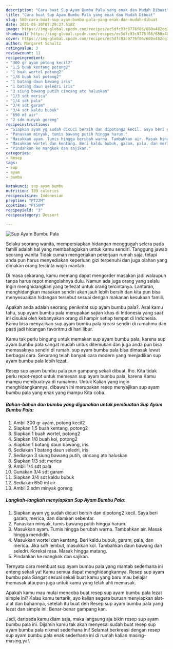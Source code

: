 ```yaml
---
description: "Cara buat Sup Ayam Bumbu Pala yang enak dan Mudah Dibuat"
title: "Cara buat Sup Ayam Bumbu Pala yang enak dan Mudah Dibuat"
slug: 580-cara-buat-sup-ayam-bumbu-pala-yang-enak-dan-mudah-dibuat
date: 2021-05-30T07:29:27.518Z
image: https://img-global.cpcdn.com/recipes/ec5dfc93c9776f86/680x482cq70/sup-ayam-bumbu-pala-foto-resep-utama.jpg
thumbnail: https://img-global.cpcdn.com/recipes/ec5dfc93c9776f86/680x482cq70/sup-ayam-bumbu-pala-foto-resep-utama.jpg
cover: https://img-global.cpcdn.com/recipes/ec5dfc93c9776f86/680x482cq70/sup-ayam-bumbu-pala-foto-resep-utama.jpg
author: Margaret Schultz
ratingvalue: 3
reviewcount: 11
recipeingredient:
- "300 gr ayam potong kecil2"
- "1,5 buah kentang potong2"
- "1 buah wortel potong2"
- "1/8 buah kol potong2"
- "1 batang daun bawang iris"
- "1 batang daun seledri iris"
- "3 siung bawang putih cincang ato haluskan"
- "1/3 sdt merica"
- "1/4 sdt pala"
- "3/4 sdt garam"
- "3/4 sdt kaldu bubuk"
- "650 ml air"
- "2 sdm minyak goreng"
recipeinstructions:
- "Siapkan ayam yg sudah dicuci bersih dan dipotong2 kecil. Saya beri garam, merica, dan diamkan sebentar."
- "Panaskan minyak, tumis bawang putih hingga harum."
- "Masukkan ayam. Tumis hingga berubah warna. Tambahkan air. Masak hingga mendidih."
- "Masukkan wortel dan kentang. Beri kaldu bubuk, garam, pala, dan merica. Jika sdh lembut, masukkan kol. Tambahkan daun bawang dan seledri. Koreksi rasa. Masak hingga matang."
- "Pindahkan ke mangkok dan sajikan."
categories:
- Resep
tags:
- sup
- ayam
- bumbu

katakunci: sup ayam bumbu 
nutrition: 109 calories
recipecuisine: Indonesian
preptime: "PT22M"
cooktime: "PT50M"
recipeyield: "3"
recipecategory: Dessert

---
```



![Sup Ayam Bumbu Pala](https://img-global.cpcdn.com/recipes/ec5dfc93c9776f86/680x482cq70/sup-ayam-bumbu-pala-foto-resep-utama.jpg)

Selaku seorang wanita, mempersiapkan hidangan menggugah selera pada famili adalah hal yang membahagiakan untuk kamu sendiri. Tanggung jawab seorang  wanita Tidak cuman mengerjakan pekerjaan rumah saja, tetapi anda pun harus menyediakan keperluan gizi terpenuhi dan juga olahan yang dimakan orang tercinta wajib mantab.

Di masa  sekarang, kamu memang dapat mengorder masakan jadi walaupun tanpa harus repot mengolahnya dulu. Namun ada juga orang yang selalu ingin menghidangkan yang terlezat untuk orang tercintanya. Lantaran, menghidangkan masakan sendiri akan jauh lebih bersih dan kita pun bisa menyesuaikan hidangan tersebut sesuai dengan makanan kesukaan famili. 



Apakah anda adalah seorang penikmat sup ayam bumbu pala?. Asal kamu tahu, sup ayam bumbu pala merupakan sajian khas di Indonesia yang saat ini disukai oleh kebanyakan orang di hampir setiap tempat di Indonesia. Kamu bisa menyajikan sup ayam bumbu pala kreasi sendiri di rumahmu dan pasti jadi hidangan favoritmu di hari libur.

Kamu tak perlu bingung untuk memakan sup ayam bumbu pala, karena sup ayam bumbu pala sangat mudah untuk ditemukan dan juga anda pun bisa memasaknya sendiri di rumah. sup ayam bumbu pala bisa dimasak lewat berbagai cara. Sekarang telah banyak cara modern yang menjadikan sup ayam bumbu pala lebih lezat.

Resep sup ayam bumbu pala pun gampang sekali dibuat, lho. Kita tidak perlu repot-repot untuk memesan sup ayam bumbu pala, karena Kamu mampu membuatnya di rumahmu. Untuk Kalian yang ingin menghidangkannya, dibawah ini merupakan resep menyajikan sup ayam bumbu pala yang enak yang mampu Kita coba.

<!--inarticleads1-->

##### Bahan-bahan dan bumbu yang digunakan untuk pembuatan Sup Ayam Bumbu Pala:

1. Ambil 300 gr ayam, potong kecil2
1. Siapkan 1,5 buah kentang, potong2
1. Siapkan 1 buah wortel, potong2
1. Siapkan 1/8 buah kol, potong2
1. Siapkan 1 batang daun bawang, iris
1. Sediakan 1 batang daun seledri, iris
1. Sediakan 3 siung bawang putih, cincang ato haluskan
1. Siapkan 1/3 sdt merica
1. Ambil 1/4 sdt pala
1. Gunakan 3/4 sdt garam
1. Siapkan 3/4 sdt kaldu bubuk
1. Sediakan 650 ml air
1. Ambil 2 sdm minyak goreng




<!--inarticleads2-->

##### Langkah-langkah menyiapkan Sup Ayam Bumbu Pala:

1. Siapkan ayam yg sudah dicuci bersih dan dipotong2 kecil. Saya beri garam, merica, dan diamkan sebentar.
1. Panaskan minyak, tumis bawang putih hingga harum.
1. Masukkan ayam. Tumis hingga berubah warna. Tambahkan air. Masak hingga mendidih.
1. Masukkan wortel dan kentang. Beri kaldu bubuk, garam, pala, dan merica. Jika sdh lembut, masukkan kol. Tambahkan daun bawang dan seledri. Koreksi rasa. Masak hingga matang.
1. Pindahkan ke mangkok dan sajikan.




Ternyata cara membuat sup ayam bumbu pala yang mantab sederhana ini enteng sekali ya! Kamu semua dapat menghidangkannya. Resep sup ayam bumbu pala Sangat sesuai sekali buat kamu yang baru mau belajar memasak ataupun juga untuk kamu yang telah ahli memasak.

Apakah kamu mau mulai mencoba buat resep sup ayam bumbu pala lezat simple ini? Kalau kamu tertarik, ayo kalian segera buruan menyiapkan alat-alat dan bahannya, setelah itu buat deh Resep sup ayam bumbu pala yang lezat dan simple ini. Benar-benar gampang kan. 

Jadi, daripada kamu diam saja, maka langsung aja bikin resep sup ayam bumbu pala ini. Dijamin kamu tak akan menyesal sudah buat resep sup ayam bumbu pala nikmat sederhana ini! Selamat berkreasi dengan resep sup ayam bumbu pala enak sederhana ini di rumah kalian masing-masing,ya!.

